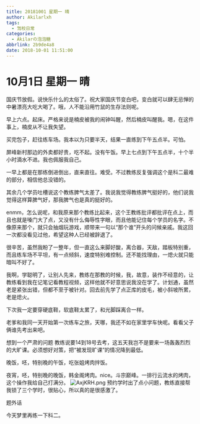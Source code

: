 ```yaml
---
title: 20181001 星期一 晴
author: Akilarlxh
tags:
  - 驾校日常
categories:
  - Akilarの泡泡糖
abbrlink: 2b9de4a8
date: 2018-10-01 11:51:00
---
```

# 10月1日 星期一 晴

国庆节放假。说快乐什么的太俗了。祝大家国庆节变白吧，变白就可以肆无忌惮的中暑漂亮大吃大喝了。哦，人不能沿用竹鼠的生存法则呢。

早上六点。起床。严格来说是楠皮被我的闹钟叫醒，然后楠皮叫醒我。嗯，在这件事上，楠皮从不让我失望。

买完包子，赶往练车场。我本以为只要半天，结果一直练到下午五点半。可怕。

屏峰新村那边的外卖都好贵，吃不起。没有午饭。早上七点到下午五点半，十个半小时滴水不进。我也佩服我自己。

一早上都是在那练倒进倒出，直来直往。难受。不过教练反复强调这个是科二最难的部分，相信他总没错的。

其余几个学员吐槽说这个教练脾气太差了。我说我觉得教练脾气挺好的，他们说我觉得这样算脾气好，那我脾气也是真的挺好的。

enmm，怎么说呢，和我原来那个教练比起来，这个王教练批评都批评在点上，而且也就是嗓门大了点，又没有什么侮辱性字眼，而且他能记住每个学员的名字。不像原来那个，就只会抽烟玩游戏，顺带来一句以“那个谁”开头的问候亲戚。我这回一次都没看见过他，希望这种人已经被辞退了。

很辛苦，虽然我盼了一整年，但一直这么来脚好酸，离合器，天敌，踏板特别重，而且练车场不平坦，有一点倾斜，速度特别难控制。还不能找理由，一熄火就只能暗叫不好了。

我啊，学聪明了，让别人先来，教练在那教的时候，我，故意，装作不经意的，让教练看到我在记笔记看教程视频，这样他就不好意思说我没在学了。计划通，虽然老是紧张出错，但都不至于被针对。回去前先学了点正库的皮毛，被小斜坡所累，老是熄火。

下次我一定要穿硬底鞋，软底鞋太累了，和光脚踩离合一样。

老爹和我同一天开始第一次练车之旅，天哪，我还不如在家里学车快呢。看看父子俩谁先考出来吧。

想到一个严肃的问题 教练说要14到18号去考，这五天我岂不是要来一场轰轰烈烈的大旷课。必须想好对策，把“被发现旷课”的情况降到最低。

晚饭，呸，特别晚的午饭，吃张姐烤肉拌饭。

夜宵，呸，特别晚的晚饭，韩金阁烤肉。nice。斗宗巅峰。一排行云流水的烤肉，这个操作我给自己打满分。
![AxjKRH.png](https://s2.ax1x.com/2019/04/17/AxjKRH.png)
预约学时出了点小问题，教练直接帮我锁了三个学时，很贴心，所以真的是很感激了。

题外话

今天梦里再练一下科二。